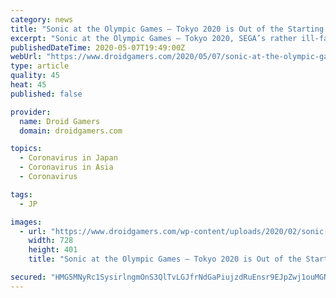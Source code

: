```yaml
---
category: news
title: "Sonic at the Olympic Games – Tokyo 2020 is Out of the Starting Blocks on Android"
excerpt: "Sonic at the Olympic Games – Tokyo 2020, SEGA’s rather ill-fated Sonic-based Olympic Games tie-in, is out now on Google Play. The game promises all the thrills of... Continue reading"
publishedDateTime: 2020-05-07T19:49:00Z
webUrl: "https://www.droidgamers.com/2020/05/07/sonic-at-the-olympic-games-tokyo-2020-is-out-of-the-starting-blocks-on-android/"
type: article
quality: 45
heat: 45
published: false

provider:
  name: Droid Gamers
  domain: droidgamers.com

topics:
  - Coronavirus in Japan
  - Coronavirus in Asia
  - Coronavirus

tags:
  - JP

images:
  - url: "https://www.droidgamers.com/wp-content/uploads/2020/02/sonic-olympic-games-tokyo-2020-android.png"
    width: 728
    height: 401
    title: "Sonic at the Olympic Games – Tokyo 2020 is Out of the Starting Blocks on Android"

secured: "HMG5MNyRc1SysirlngmOnS3QlTvLGJfrNdGaPiujzdRuEnsr9EJpZwj1ouMGNktdBbhQlRPcB30Y2lNBSki3OjBqxboHS1htxbqv2TPjOcGt3fLxk5Y+NLxjExlFlG8WdsmJkyMxd6wnGeW42tBhnEsp5R47dVwxYZaUhoc9kUbRJwOQvPZshOSSL4BmINRBTWCzxXwiW3DKpDY0JcIJ4gEClsanScnT32mNFUQOS6kmSAVhW59XWIqAycLZLXF+58GrFsTbvSMp+56c+m+rVLJthoXnSc4Z5QdBGmWZCVRox+4O//E0ybOUIJwEz0Q7bTnz9vB3jREFCQNiqAVe/lrx+j4vjfEcpb+uSGlspxFR0f4dkcGH2MeB+4K5l9L94huqUBgEzSg00Saf49SncMOpe5CCQ00ouPKSwPczC1KAuwXMH74i+KVX2eBtpxQTfF3VlRcytUzUkortWZiyaIi5uD5qxhXdx6qZlcy4Qe4=;5lDID3ZM1LotwzDErGF8jw=="
---
```


